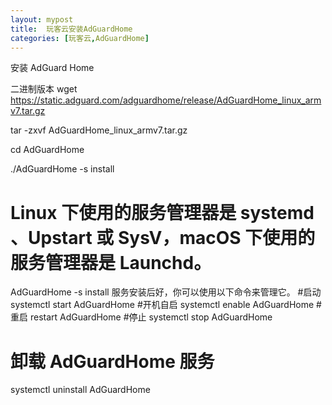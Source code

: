 ```yaml
---
layout: mypost
title:  玩客云安装AdGuardHome
categories: [玩客云,AdGuardHome]
---
```

安装 AdGuard Home

二进制版本
wget https://static.adguard.com/adguardhome/release/AdGuardHome_linux_armv7.tar.gz

tar -zxvf AdGuardHome_linux_armv7.tar.gz

cd AdGuardHome

./AdGuardHome -s install

# Linux 下使用的服务管理器是 systemd 、Upstart 或 SysV，macOS 下使用的服务管理器是 Launchd。
AdGuardHome -s install
服务安装后好，你可以使用以下命令来管理它。
#启动
systemctl start AdGuardHome
#开机自启
systemctl enable AdGuardHome
#重启
 restart AdGuardHome
#停止
systemctl stop AdGuardHome
# 卸载 AdGuardHome 服务
systemctl uninstall AdGuardHome 
